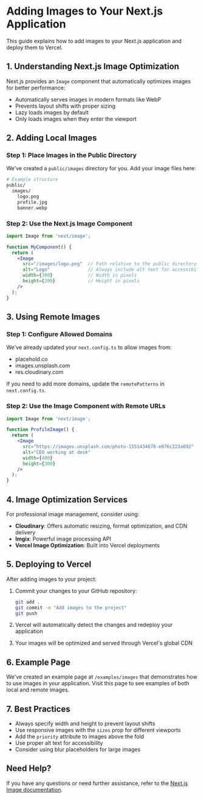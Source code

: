 # Adding Images to Your Next.js Application

This guide explains how to add images to your Next.js application and deploy them to Vercel.

## 1. Understanding Next.js Image Optimization

Next.js provides an `Image` component that automatically optimizes images for better performance:

- Automatically serves images in modern formats like WebP
- Prevents layout shifts with proper sizing
- Lazy loads images by default
- Only loads images when they enter the viewport

## 2. Adding Local Images

### Step 1: Place Images in the Public Directory

We've created a `public/images` directory for you. Add your image files here:

```bash
# Example structure
public/
  images/
    logo.png
    profile.jpg
    banner.webp
```

### Step 2: Use the Next.js Image Component

```jsx
import Image from 'next/image';

function MyComponent() {
  return (
    <Image
      src="/images/logo.png"  // Path relative to the public directory
      alt="Logo"              // Always include alt text for accessibility
      width={300}             // Width in pixels
      height={200}            // Height in pixels
    />
  );
}
```

## 3. Using Remote Images

### Step 1: Configure Allowed Domains

We've already updated your `next.config.ts` to allow images from:
- placehold.co
- images.unsplash.com
- res.cloudinary.com

If you need to add more domains, update the `remotePatterns` in `next.config.ts`.

### Step 2: Use the Image Component with Remote URLs

```jsx
import Image from 'next/image';

function ProfileImage() {
  return (
    <Image
      src="https://images.unsplash.com/photo-1551434678-e076c223a692"
      alt="CEO working at desk"
      width={400}
      height={300}
    />
  );
}
```

## 4. Image Optimization Services

For professional image management, consider using:

- **Cloudinary**: Offers automatic resizing, format optimization, and CDN delivery
- **Imgix**: Powerful image processing API
- **Vercel Image Optimization**: Built into Vercel deployments

## 5. Deploying to Vercel

After adding images to your project:

1. Commit your changes to your GitHub repository:
   ```bash
   git add .
   git commit -m "Add images to the project"
   git push
   ```

2. Vercel will automatically detect the changes and redeploy your application

3. Your images will be optimized and served through Vercel's global CDN

## 6. Example Page

We've created an example page at `/examples/images` that demonstrates how to use images in your application. Visit this page to see examples of both local and remote images.

## 7. Best Practices

- Always specify width and height to prevent layout shifts
- Use responsive images with the `sizes` prop for different viewports
- Add the `priority` attribute to images above the fold
- Use proper alt text for accessibility
- Consider using blur placeholders for large images

## Need Help?

If you have any questions or need further assistance, refer to the [Next.js Image documentation](https://nextjs.org/docs/api-reference/next/image).
